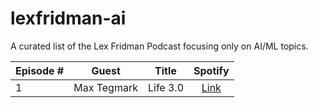 # lexfridman-ai
A curated list of the Lex Fridman Podcast focusing only on AI/ML topics.

Episode # | Guest | Title | Spotify
:-- | :--: | :--: | :--:
1 | Max Tegmark | Life 3.0 | [Link](https://open.spotify.com/episode/1kcFaEhHlbxr5KygngyZFt?si=844637f147d143cd)
